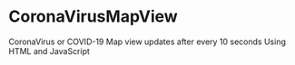 # CoronaVirusMapView
CoronaVirus or COVID-19 Map view updates after every 10 seconds Using HTML and JavaScript
